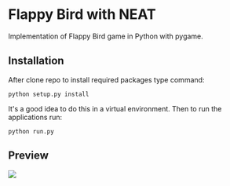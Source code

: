 # Flappy Bird with NEAT
Implementation of Flappy Bird game in Python with pygame.

## Installation
After clone repo to install required packages type command:
```
python setup.py install
```
It's a good idea to do this in a virtual environment.
Then to run the applications run:
```
python run.py
```

## Preview
![](flappy.gif)
